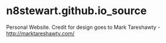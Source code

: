 # n8stewart.github.io_source
Personal Website. Credit for design goes to Mark Tareshawty - http://marktareshawty.com/

